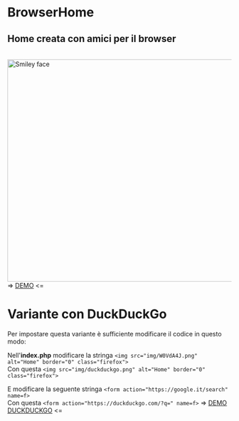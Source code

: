 # BrowserHome
<h2>Home creata con amici per il browser</h2>
<br>
<img src="https://hersel.it/immagini/homebrowser2.png" alt="Smiley face" height="500" width="1000">
=> <a href="https://hersel.it/home">DEMO</a> <=

# Variante con DuckDuckGo
Per impostare questa variante è sufficiente modificare il codice in questo modo:

Nell'<strong>index.php</strong> modificare la stringa
```<img src="img/W0VdA4J.png" alt="Home" border="0" class="firefox">```
<br>
Con questa
```<img src="img/duckduckgo.png" alt="Home" border="0" class="firefox">```

E modificare la seguente stringa
```<form action="https://google.it/search" name=f>```
<br>
Con questa
```<form action="https://duckduckgo.com/?q=" name=f>```
=> <a href="https://hersel.it/home2">DEMO DUCKDUCKGO</a> <=
